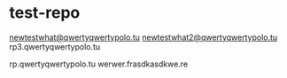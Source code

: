 # test-repo

newtestwhat@qwertyqwertypolo.tu
newtestwhat2@qwertyqwertypolo.tu
rp3.qwertyqwertypolo.tu

rp.qwertyqwertypolo.tu
werwer.frasdkasdkwe.re
